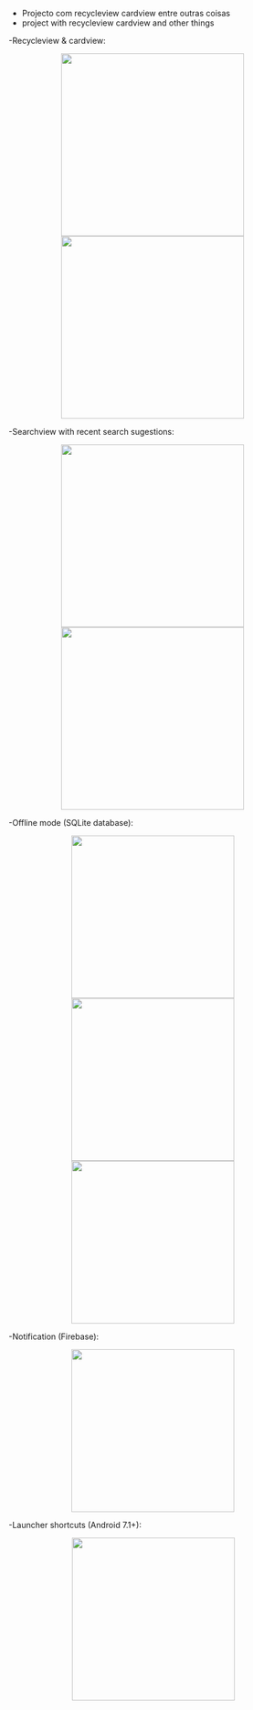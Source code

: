 
- Projecto com recycleview cardview entre outras coisas
- project with recycleview cardview and other things

-Recycleview & cardview:
<p align="center">
  <img src="http://brunoferreira.esy.es/imgsapp/appmain.png" width="320"/>
  <img src="http://brunoferreira.esy.es/imgsapp/appconteudo.png" width="320"/>
</p>

-Searchview with recent search sugestions:
<p align="center">
  <img src="http://brunoferreira.esy.es/imgsapp/appsearch.png" width="320"/>
  <img src="http://brunoferreira.esy.es/imgsapp/appsearchresult.png" width="320"/>
</p>

-Offline mode (SQLite database):
<p align="center">
  <img src="http://brunoferreira.esy.es/imgsapp/appmainoffline.png" width="285"/>
  <img src="http://brunoferreira.esy.es/imgsapp/appconteudooffline.png" width="285"/>
  <img src="http://brunoferreira.esy.es/imgsapp/appsearchresultoffline.png" width="285"/>
</p>

-Notification (Firebase):
<p align="center">
  <img src="http://brunoferreira.esy.es/notification.png" width="285"/>
</p>

-Launcher shortcuts (Android 7.1+):
<p align="center">
  <img src="http://brunoferreira.esy.es/shortcuts.png" width="285"/>
</p>
